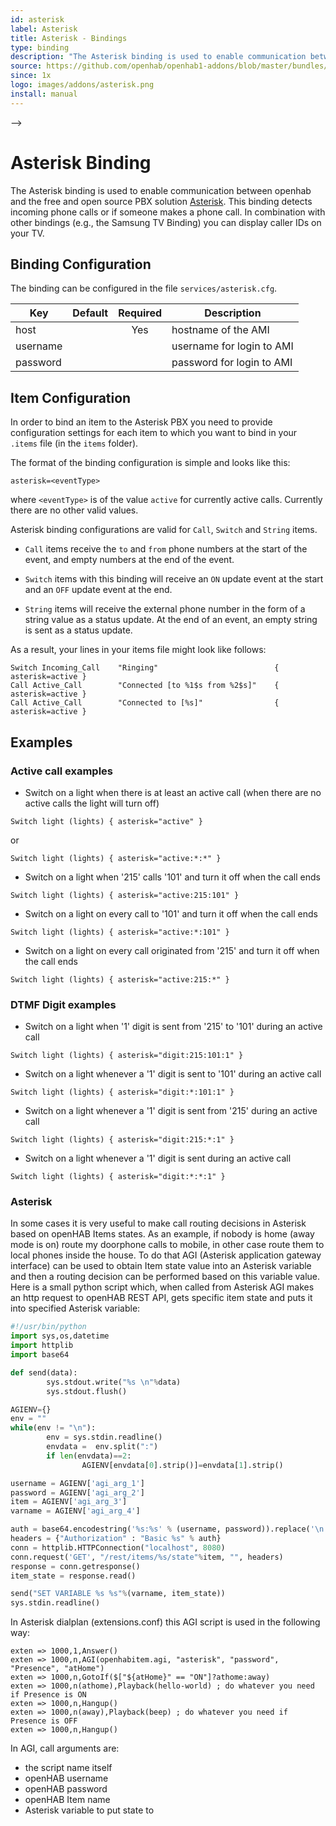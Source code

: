 ```yaml
---
id: asterisk
label: Asterisk
title: Asterisk - Bindings
type: binding
description: "The Asterisk binding is used to enable communication between openhab and the free and open source PBX solution [Asterisk](http://www.asterisk.org). This binding detects incoming phone calls or if someone makes a phone call. In combination with other bindings (e.g., the Samsung TV Binding) you can display caller IDs on your TV."
source: https://github.com/openhab/openhab1-addons/blob/master/bundles/binding/org.openhab.binding.asterisk/README.md
since: 1x
logo: images/addons/asterisk.png
install: manual
---
```


<!-- Attention authors: Do not edit directly. Please add your changes to the appropriate source repository -->

<!-- <!-- {% include base.html %} --> -->

# Asterisk Binding

The Asterisk binding is used to enable communication between openhab and the free and open source PBX solution [Asterisk](http://www.asterisk.org). This binding detects incoming phone calls or if someone makes a phone call. In combination with other bindings (e.g., the Samsung TV Binding) you can display caller IDs on your TV.

## Binding Configuration

The binding can be configured in the file `services/asterisk.cfg`.

| Key | Default | Required | Description |
|-----|---------|:--------:|-------------|
| host |        |   Yes    | hostname of the AMI |
| username |    |          | username for login to AMI |
| password |    |          | password for login to AMI |


## Item Configuration

In order to bind an item to the Asterisk PBX you need to provide configuration settings for each item to which you want to bind in your `.items` file (in the `items` folder). 

The format of the binding configuration is simple and looks like this:

```
asterisk=<eventType>
```

where `<eventType>` is of the value `active` for currently active calls. Currently there are no other valid values.

Asterisk binding configurations are valid for `Call`, `Switch` and `String` items.

* `Call` items receive the `to` and `from` phone numbers at the start of the event, and empty numbers at the end of the event.

* `Switch` items with this binding will receive an `ON` update event at the start and an `OFF` update event at the end.

* `String` items will receive the external phone number in the form of a string value as a status update. At the end of an event, an empty string is sent as a status update.

As a result, your lines in your items file might look like follows:

```
Switch Incoming_Call    "Ringing"                          { asterisk=active }
Call Active_Call        "Connected [to %1$s from %2$s]"    { asterisk=active }
Call Active_Call        "Connected to [%s]"                { asterisk=active }
```

## Examples

### Active call examples

* Switch on a light when there is at least an active call (when there are no active calls the light will turn off)

```
Switch light (lights) { asterisk="active" }
```

or

```
Switch light (lights) { asterisk="active:*:*" }
```

* Switch on a light when '215' calls '101' and turn it off when the call ends

```
Switch light (lights) { asterisk="active:215:101" }
```

* Switch on a light on every call to '101' and turn it off when the call ends

```
Switch light (lights) { asterisk="active:*:101" }
```

* Switch on a light on every call originated from '215' and turn it off when the call ends

```
Switch light (lights) { asterisk="active:215:*" }
```

### DTMF Digit examples

* Switch on a light when '1' digit is sent from '215' to '101' during an active call

```
Switch light (lights) { asterisk="digit:215:101:1" }
```

* Switch on a light whenever a '1' digit is sent to '101' during an active call

```
Switch light (lights) { asterisk="digit:*:101:1" }
```

* Switch on a light whenever a '1' digit is sent from '215' during an active call

```
Switch light (lights) { asterisk="digit:215:*:1" }
```

* Switch on a light whenever a '1' digit is sent during an active call

```
Switch light (lights) { asterisk="digit:*:*:1" }
```

### Asterisk

In some cases it is very useful to make call routing decisions in Asterisk based on openHAB Items states. As an example, if nobody is home (away mode is on) route my doorphone calls to mobile, in other case route them to local phones inside the house. To do that AGI (Asterisk application gateway interface) can be used to obtain Item state value into an Asterisk variable and then a routing decision can be performed based on this variable value. Here is a small python script which, when called from Asterisk AGI makes an http request to openHAB REST API, gets specific item state and puts it into specified Asterisk variable:

```python
#!/usr/bin/python
import sys,os,datetime
import httplib
import base64

def send(data):
        sys.stdout.write("%s \n"%data)
        sys.stdout.flush()

AGIENV={}
env = ""
while(env != "\n"):
        env = sys.stdin.readline()
        envdata =  env.split(":")
        if len(envdata)==2:
                AGIENV[envdata[0].strip()]=envdata[1].strip()

username = AGIENV['agi_arg_1']
password = AGIENV['agi_arg_2']
item = AGIENV['agi_arg_3']
varname = AGIENV['agi_arg_4']

auth = base64.encodestring('%s:%s' % (username, password)).replace('\n', '')
headers = {"Authorization" : "Basic %s" % auth}
conn = httplib.HTTPConnection("localhost", 8080)
conn.request('GET', "/rest/items/%s/state"%item, "", headers)
response = conn.getresponse()
item_state = response.read()

send("SET VARIABLE %s %s"%(varname, item_state))
sys.stdin.readline()
```

In Asterisk dialplan (extensions.conf) this AGI script is used in the following way:

```
exten => 1000,1,Answer()
exten => 1000,n,AGI(openhabitem.agi, "asterisk", "password", "Presence", "atHome")
exten => 1000,n,GotoIf($["${atHome}" == "ON"]?athome:away)
exten => 1000,n(athome),Playback(hello-world) ; do whatever you need if Presence is ON
exten => 1000,n,Hangup()
exten => 1000,n(away),Playback(beep) ; do whatever you need if Presence is OFF
exten => 1000,n,Hangup()
```

In AGI, call arguments are:

* the script name itself
* openHAB username
* openHAB password
* openHAB Item name
* Asterisk variable to put state to

